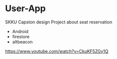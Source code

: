 # User-App
SKKU Capston design Project about seat reservation


- Android
- firestore
- altbeacon

https://www.youtube.com/watch?v=CkuKF5ZGv1Q
